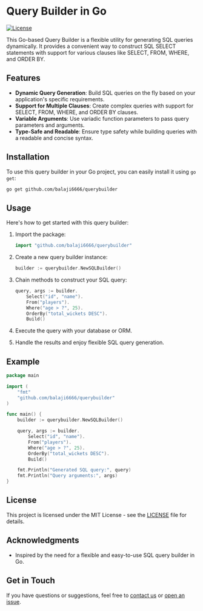 # Query Builder in Go

[![License](https://img.shields.io/badge/license-MIT-blue.svg)](LICENSE)

This Go-based Query Builder is a flexible utility for generating SQL queries dynamically. It provides a convenient way to construct SQL SELECT statements with support for various clauses like SELECT, FROM, WHERE, and ORDER BY.

## Features

- **Dynamic Query Generation**: Build SQL queries on the fly based on your application's specific requirements.
- **Support for Multiple Clauses**: Create complex queries with support for SELECT, FROM, WHERE, and ORDER BY clauses.
- **Variable Arguments**: Use variadic function parameters to pass query parameters and arguments.
- **Type-Safe and Readable**: Ensure type safety while building queries with a readable and concise syntax.

## Installation

To use this query builder in your Go project, you can easily install it using `go get`:

```sh
go get github.com/balaji6666/querybuilder
```

## Usage

Here's how to get started with this query builder:

1. Import the package:

    ```go
    import "github.com/balaji6666/querybuilder"
    ```

2. Create a new query builder instance:

    ```go
    builder := querybuilder.NewSQLBuilder()
    ```

3. Chain methods to construct your SQL query:

    ```go
    query, args := builder.
        Select("id", "name").
        From("players").
        Where("age > ?", 25).
        OrderBy("total_wickets DESC").
        Build()
    ```

4. Execute the query with your database or ORM.

5. Handle the results and enjoy flexible SQL query generation.

## Example

```go
package main

import (
    "fmt"
    "github.com/balaji6666/querybuilder"
)

func main() {
    builder := querybuilder.NewSQLBuilder()

    query, args := builder.
        Select("id", "name").
        From("players").
        Where("age > ?", 25).
        OrderBy("total_wickets DESC").
        Build()

    fmt.Println("Generated SQL query:", query)
    fmt.Println("Query arguments:", args)
}
```

## License

This project is licensed under the MIT License - see the [LICENSE](LICENSE) file for details.

## Acknowledgments

- Inspired by the need for a flexible and easy-to-use SQL query builder in Go.

## Get in Touch

If you have questions or suggestions, feel free to [contact us](mailto:youremail@example.com) or [open an issue](https://github.com/your-username/querybuilder/issues).
